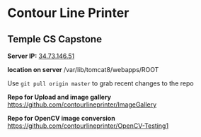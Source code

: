 # Contour Line Printer


## Temple CS Capstone

**Server IP:**   [34.73.146.51](http://34.73.146.51)

**location on server** /var/lib/tomcat8/webapps/ROOT


Use `git pull origin master` to grab recent changes to the repo


**Repo for Upload and image gallery** https://github.com/contourlineprinter/ImageGallery

**Repo for OpenCV image conversion** https://github.com/contourlineprinter/OpenCV-Testing1
